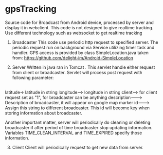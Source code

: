 # gpsTracking
Source code for Broadcast from Android device, processed by server and display it in webclient. This code is not designed to give
realtime tracking. Use different technology such as websocket to get realtime tracking

1. Broadcaster
This code use periodic http request to specified server. The periodic request run on background via Service utilizing timer task and handler.
GPS access is provided by class SimpleLocation.java taken from:
https://github.com/delight-im/Android-SimpleLocation

2. Server
Written in java ran in Tomcat . This servlet handle either request from client or broadcaster. Servlet will process post request
with following parameter:
<br>
latitude-> latitude in string
longitude--> longitude in string
client--> for client request set as "1", for broadcaster can be anything
description---> Description of broadcaster, it will appear on google map marker
id---> Assign this string to different broadcaster. This id will become key when storing information about broadcaster.

Another important matter, server will periodically do cleaning or deleting broadcaster if after period of time broadcaster stop 
updating information. Variables TIME_CLEAN_INTERVAL and TIME_EXPIRED specify those information.

3. Client
Client will periodically request to get new data from server. 
